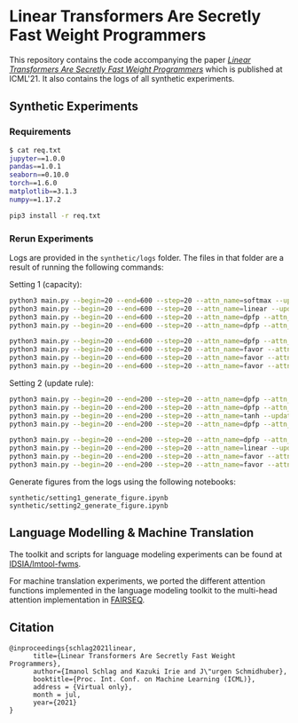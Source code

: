 # Linear Transformers Are Secretly Fast Weight Programmers
This repository contains the code accompanying the paper [*Linear Transformers Are Secretly Fast Weight Programmers*](https://arxiv.org/abs/2102.11174) which is published at ICML'21.
It also contains the logs of all synthetic experiments.
## Synthetic Experiments

### Requirements
```bash
$ cat req.txt 
jupyter==1.0.0
pandas==1.0.1
seaborn==0.10.0
torch==1.6.0
matplotlib==3.1.3
numpy==1.17.2
```

```bash
pip3 install -r req.txt
```

### Rerun Experiments
Logs are provided in the ```synthetic/logs``` folder. 
The files in that folder are a result of running the following commands:

Setting 1 (capacity):
```bash
python3 main.py --begin=20 --end=600 --step=20 --attn_name=softmax --update_rule=sum
python3 main.py --begin=20 --end=600 --step=20 --attn_name=linear --update_rule=sum
python3 main.py --begin=20 --end=600 --step=20 --attn_name=dpfp --attn_arg=1 --update_rule=sum
python3 main.py --begin=20 --end=600 --step=20 --attn_name=dpfp --attn_arg=2 --update_rule=sum

python3 main.py --begin=20 --end=600 --step=20 --attn_name=dpfp --attn_arg=3 --update_rule=sum
python3 main.py --begin=20 --end=600 --step=20 --attn_name=favor --attn_arg=64 --update_rule=sum
python3 main.py --begin=20 --end=600 --step=20 --attn_name=favor --attn_arg=128 --update_rule=sum
python3 main.py --begin=20 --end=600 --step=20 --attn_name=favor --attn_arg=512 --update_rule=sum
```

Setting 2 (update rule):
```bash
python3 main.py --begin=20 --end=200 --step=20 --attn_name=dpfp --attn_arg=1 --update_rule=sum --replace
python3 main.py --begin=20 --end=200 --step=20 --attn_name=dpfp --attn_arg=1 --update_rule=ours --replace
python3 main.py --begin=20 --end=200 --step=20 --attn_name=tanh --update_rule=fwm --replace
python3 main.py --begin=20 --end=200 --step=20 --attn_name=dpfp --attn_arg=1 --update_rule=fwm --replace

python3 main.py --begin=20 --end=200 --step=20 --attn_name=dpfp --attn_arg=2 --update_rule=ours --replace
python3 main.py --begin=20 --end=200 --step=20 --attn_name=linear --update_rule=ours --replace
python3 main.py --begin=20 --end=200 --step=20 --attn_name=favor --attn_arg=64 --update_rule=ours --replace
python3 main.py --begin=20 --end=200 --step=20 --attn_name=favor --attn_arg=128 --update_rule=ours --replace
```

Generate figures from the logs using the following notebooks:
```
synthetic/setting1_generate_figure.ipynb
synthetic/setting2_generate_figure.ipynb
```

## Language Modelling & Machine Translation
The toolkit and scripts for language modeling experiments can be found at [IDSIA/lmtool-fwms](https://github.com/IDSIA/lmtool-fwms).

For machine translation experiments, we ported the different attention functions implemented in the language modeling toolkit to the multi-head attention implementation in [FAIRSEQ](https://github.com/pytorch/fairseq).

## Citation
```
@inproceedings{schlag2021linear,
      title={Linear Transformers Are Secretly Fast Weight Programmers}, 
      author={Imanol Schlag and Kazuki Irie and J\"urgen Schmidhuber},
      booktitle={Proc. Int. Conf. on Machine Learning (ICML)},
      address = {Virtual only},
      month = jul,
      year={2021}
}
```
